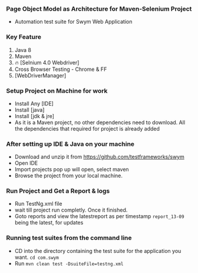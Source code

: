 ### Page Object Model as Architecture for Maven-Selenium Project
- Automation test suite for Swym Web Application

### Key Feature
1. Java 8
2. Maven
3. :fire: [Selnium 4.0 Webdriver]
4. Cross Browser Testing - Chrome & FF
5. [WebDriverManager]

### Setup Project on Machine for work 

- Install Any [IDE]
- Install [java]
- Install [jdk & jre]
- As it is a Maven project, no other dependencies need to download. All the dependencies that required for project is already added


### After setting up IDE & Java on your machine 

- Download and unzip it from https://github.com/testframeworks/swym
- Open IDE
- Import projects pop up will open, select maven
- Browse the project from your local machine.


### Run Project and Get a Report & logs

- Run TestNg.xml file
- wait till project run completly. Once it finished.
- Goto reports and view the  latestreport as per timestamp `report_13-09` being the latest, for updates

### Running test suites from the command line

- CD into the directory containing the test suite for the application you want. `cd com.swym`
- Run `mvn clean test -DsuiteFile=testng.xml`
